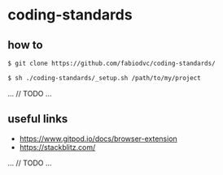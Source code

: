 # coding-standards

## how to

```bash
$ git clone https://github.com/fabiodvc/coding-standards/
```
```bash
$ sh ./coding-standards/_setup.sh /path/to/my/project
```

...
// TODO
...

## useful links

* https://www.gitpod.io/docs/browser-extension
* https://stackblitz.com/

...
// TODO
...
